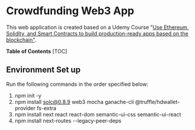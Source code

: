 Crowdfunding Web3 App
===

This web application is created based on a Udemy Course "[Use Ethereum, Solidity, and Smart Contracts to build production-ready apps based on the blockchain"](https://www.udemy.com/course/ethereum-and-solidity-the-complete-developers-guide/).


**Table of Contents**
[TOC]

Environment Set up
---
Run the following commands in the order specified below:
1. npm init -y
2. npm install solc@0.8.9 web3 mocha ganache-cli @truffle/hdwallet-provider fs-extra
3. npm install next react react-dom semantic-ui-css semantic-ui-react
4. npm install next-routes --legacy-peer-deps
